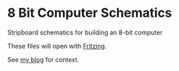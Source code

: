 # 8 Bit Computer Schematics

Stripboard schematics for building an 8-bit computer

These files will open with [Fritzing](http://fritzing.org/home/).

See [my blog](http://writing.hcarver.com) for context.

